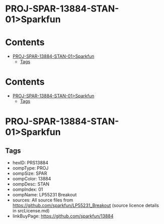 
PROJ-SPAR-13884-STAN-01>Sparkfun
================================

Contents
========

* [PROJ-SPAR-13884-STAN-01>Sparkfun](#proj-spar-13884-stan-01sparkfun)
	* [Tags](#tags)

Contents
========

* [PROJ-SPAR-13884-STAN-01>Sparkfun](#proj-spar-13884-stan-01sparkfun)
	* [Tags](#tags)

# PROJ-SPAR-13884-STAN-01>Sparkfun

## Tags

- hexID: PRS13884
- oompType: PROJ
- oompSize: SPAR
- oompColor: 13884
- oompDesc: STAN
- oompIndex: 01
- oompName: LP55231 Breakout
- sources: All source files from https://github.com/sparkfun/LP55231_Breakout (source licence details in srcLicense.md)
- linkBuyPage: https://github.com/sparkfun/13884
